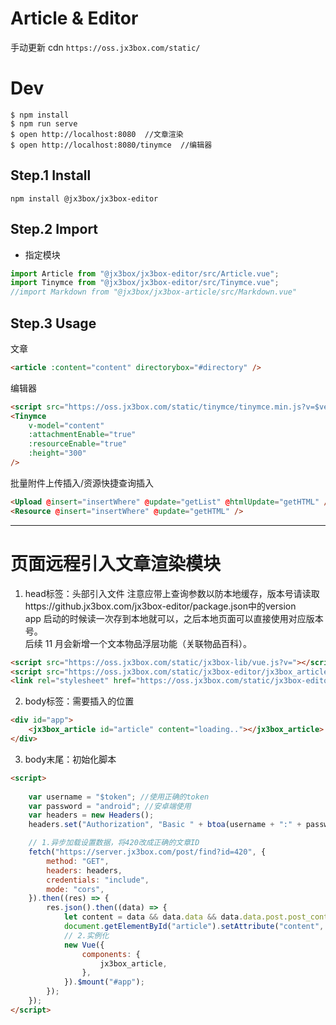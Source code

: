 # Article & Editor

手动更新 cdn `https://oss.jx3box.com/static/`

# Dev
```
$ npm install 
$ npm run serve
$ open http://localhost:8080  //文章渲染
$ open http://localhost:8080/tinymce  //编辑器
```

## Step.1 Install

```
npm install @jx3box/jx3box-editor
```

## Step.2 Import

-   指定模块

```javascript
import Article from "@jx3box/jx3box-editor/src/Article.vue";
import Tinymce from "@jx3box/jx3box-editor/src/Tinymce.vue";
//import Markdown from "@jx3box/jx3box-article/src/Markdown.vue"
```

## Step.3 Usage

文章

```html
<article :content="content" directorybox="#directory" />
```

编辑器

```html
<script src="https://oss.jx3box.com/static/tinymce/tinymce.min.js?v=$version"></script>
<Tinymce
    v-model="content"
    :attachmentEnable="true"
    :resourceEnable="true"
    :height="300"
/>
```

批量附件上传插入/资源快捷查询插入

```html
<Upload @insert="insertWhere" @update="getList" @htmlUpdate="getHTML" />
<Resource @insert="insertWhere" @update="getHTML" />
```

---

# 页面远程引入文章渲染模块

1. head标签：头部引入文件
   注意应带上查询参数以防本地缓存，版本号请读取https://github.jx3box.com/jx3box-editor/package.json中的version  
   app 启动的时候读一次存到本地就可以，之后本地页面可以直接使用对应版本号。  
   后续 11 月会新增一个文本物品浮层功能（关联物品百科）。

```html
<script src="https://oss.jx3box.com/static/jx3box-lib/vue.js?v="></script>
<script src="https://oss.jx3box.com/static/jx3box-editor/jx3box_article.umd.min.js?v="></script>
<link rel="stylesheet" href="https://oss.jx3box.com/static/jx3box-editor/jx3box_article.css?v="/>
```

2. body标签：需要插入的位置

```html
<div id="app">
    <jx3box_article id="article" content="loading.."></jx3box_article>
</div>
```

3. body末尾：初始化脚本

```html
<script>
    
    var username = "$token"; //使用正确的token
    var password = "android"; //安卓端使用
    var headers = new Headers();
    headers.set("Authorization", "Basic " + btoa(username + ":" + password));

    // 1.异步加载设置数据，将420改成正确的文章ID
    fetch("https://server.jx3box.com/post/find?id=420", {
        method: "GET",
        headers: headers,
        credentials: "include",
        mode: "cors",
    }).then((res) => {
        res.json().then((data) => {
            let content = data && data.data && data.data.post.post_content;
            document.getElementById("article").setAttribute("content", content);
            // 2.实例化
            new Vue({
                components: {
                    jx3box_article,
                },
            }).$mount("#app");
        });
    });
</script>
```
